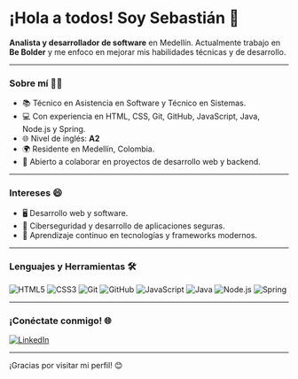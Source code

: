 # ¡Hola a todos! Soy Sebastián 👋

**Analista y desarrollador de software** en Medellín. Actualmente trabajo en **Be Bolder** y me enfoco en mejorar mis habilidades técnicas y de desarrollo.

---

### Sobre mí 🧑‍💻

- 📚 Técnico en Asistencia en Software y Técnico en Sistemas.
- 💻 Con experiencia en HTML, CSS, Git, GitHub, JavaScript, Java, Node.js y Spring.
- 🌐 Nivel de inglés: **A2**
- 🌍 Residente en Medellín, Colombia.
- 🤝 Abierto a colaborar en proyectos de desarrollo web y backend.

---

### Intereses 😄

- 🖥️ Desarrollo web y software.
- 🔐 Ciberseguridad y desarrollo de aplicaciones seguras.
- 🚀 Aprendizaje continuo en tecnologías y frameworks modernos.

---

### Lenguajes y Herramientas 🛠️

![HTML5](https://img.shields.io/badge/-HTML5-E34F26?style=flat&logo=html5&logoColor=white)
![CSS3](https://img.shields.io/badge/-CSS3-1572B6?style=flat&logo=css3&logoColor=white)
![Git](https://img.shields.io/badge/-Git-F05032?style=flat&logo=git&logoColor=white)
![GitHub](https://img.shields.io/badge/-GitHub-181717?style=flat&logo=github&logoColor=white)
![JavaScript](https://img.shields.io/badge/-JavaScript-F7DF1E?style=flat&logo=javascript&logoColor=black)
![Java](https://img.shields.io/badge/-Java-007396?style=flat&logo=java&logoColor=white)
![Node.js](https://img.shields.io/badge/-Node.js-339933?style=flat&logo=node.js&logoColor=white)
![Spring](https://img.shields.io/badge/-Spring-6DB33F?style=flat&logo=spring&logoColor=white)

---

### ¡Conéctate conmigo! 🌐

[![LinkedIn](https://img.shields.io/badge/LinkedIn-0077B5?style=flat&logo=linkedin&logoColor=white)](https://www.linkedin.com/in/sebastian-presiga-pati%C3%B1o-8a736b329/)

---

¡Gracias por visitar mi perfil! 😊
